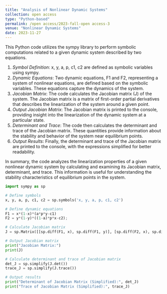 ```yaml
---
title: "Analysis of Nonlinear Dynamic Systems"
collection: open access
type: "Python-based"
permalink: /open access/2023-fall-open access-3
venue: "Nonlinear Dynamic Systems"
date: 2023-11-27
---
```


This Python code utilizes the sympy library to perform symbolic computations related to a given dynamic system described by two equations.

1. *Symbol Definition*: x, y, a, p, c1, c2 are defined as symbolic variables using sympy.
2. *Dynamic Equations*: Two dynamic equations, F1 and F2, representing a system of nonlinear equations, are defined based on the symbolic variables. These equations capture the dynamics of the system.
3. *Jacobian Matrix*: The code calculates the Jacobian matrix (J) of the system. The Jacobian matrix is a matrix of first-order partial derivatives that describes the linearization of the system around a given point.
4. *Output Jacobian Matrix*: The Jacobian matrix is printed to the console, providing insight into the linearization of the dynamic system at a particular state.
5. *Determinant and Trace*: The code then calculates the determinant and trace of the Jacobian matrix. These quantities provide information about the stability and behavior of the system near equilibrium points.
6. *Output Results*: Finally, the determinant and trace of the Jacobian matrix are printed to the console, with the expressions simplified for better readability.

In summary, the code analyzes the linearization properties of a given nonlinear dynamic system by calculating and examining its Jacobian matrix, determinant, and trace. This information is useful for understanding the stability characteristics of equilibrium points in the system.

```python
import sympy as sp

# Define symbols
x, y, a, p, c1, c2 = sp.symbols('x, y, a, p, c1, c2')

# Define dynamic equations
F1 = x*(1-x)*(a*p*y-c1)
F2 = y*(1-y)*((1-a)*p*x-c2);

# Calculate Jacobian matrix
J = sp.Matrix([[sp.diff(F1, x), sp.diff(F1, y)], [sp.diff(F2, x), sp.diff(F2, y)]])

# Output Jacobian matrix
print("Jacobian Matrix:")
print(J)

# Calculate determinant and trace of Jacobian matrix
det_J = sp.simplify(J.det())
trace_J = sp.simplify(J.trace())

# Output results
print("Determinant of Jacobian Matrix (Simplified):", det_J)
print("Trace of Jacobian Matrix (Simplified):", trace_J)
```
